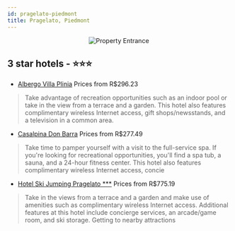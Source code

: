 ```yaml
---
id: pragelato-piedmont
title: Pragelato, Piedmont
---
```


<center><img src="https://i.travelapi.com/hotels/31000000/30690000/30687800/30687712/29b3ed74_z.jpg" alt="Property Entrance" /></center>


##  3 star hotels - ⭐️⭐️⭐️

-    [Albergo Villa Plinia](https://us.hurb.com/hotels/pragelato/albergo-villa-plinia-JNP-JP944304?cmp=18055) Prices from R$296.23
   > Take advantage of recreation opportunities such as an indoor pool or take in the view from a terrace and a garden. This hotel also features complimentary wireless Internet access, gift shops/newsstands, and a television in a common area.
-    [Casalpina Don Barra](https://us.hurb.com/hotels/pragelato/casalpina-don-barra-JNP-JP461380?cmp=18055) Prices from R$277.49
   > Take time to pamper yourself with a visit to the full-service spa. If you're looking for recreational opportunities, you'll find a spa tub, a sauna, and a 24-hour fitness center. This hotel also features complimentary wireless Internet access, concie
-    [Hotel Ski Jumping Pragelato ***](https://us.hurb.com/hotels/pragelato/hotel-ski-jumping-pragelato-JNP-JP445777?cmp=18055) Prices from R$775.19
   > Take in the views from a terrace and a garden and make use of amenities such as complimentary wireless Internet access. Additional features at this hotel include concierge services, an arcade/game room, and ski storage. Getting to nearby attractions 
